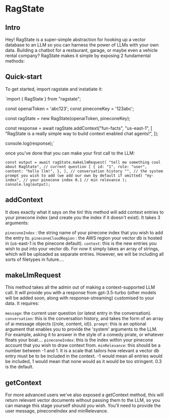 # RagState

## Intro

Hey! RagState is a super-simple abstraction for hooking up a vector database to an LLM so you can harness the power of LLMs with your own data. Building a chatbot for a restaurant, garage, or maybe even a vehicle rental company? RagState makes it simple by exposing 2 fundamental methods:

## Quick-start

To get started, import ragstate and instatiate it:

`import { RagState } from "ragstate";

const openaiToken = 'abc123';
const pineconeKey = '123abc';

const ragState = new RagState(openaiToken, pineconeKey);

const response = await ragState.addContext("fun-facts", "us-east-1", [
"RagState is a really simple way to build context enabled chat agents!",
]);

console.log(response);`

once you've done that you can make your first call to the LLM:

`const output = await ragState.makeLlmRequest(
  "tell me something cool about RagState", // current question
  [
   {
    id: "1",
    role: "user",
    content: "hello llm!",
   },
  ], // conversation history
  "", // the system prompt you wish to add (we add our own by default if omitted)
  "my-index", // your pinecone index
  0.1 // min relevance
 );
 console.log(output);`

## addContext

It does exactly what it says on the tin! this method will add context entries to your pinecone index (and create you the index if it doesn't exist). It takes 3 arguments:

`pineconeIndex` : the string name of your pinecone index that you wish to add the entry to.
`pineconeCloudRegion` : the AWS region your vector db is hosted in (us-east-1 is the pinecone default).
`context`: this is the new entries you wish to put into your vector db. For now it simply takes an array of strings, which will be uploaded as separate entries. However, we will be including all sorts of filetypes in future....

## makeLlmRequest

This method takes all the admin out of making a context-supported LLM call. It will provide you with a response from gpt-3.5-turbo (other models will be added soon, along with response-streaming) customised to your data. It requires:

`message`: the current user question (or latest entry in the conversation).
`conversation`: this is the conversation history, and takes the form of an array of ai message objects ({role, content, id}).
`prompt`: this is an optional argument that enables you to provide the 'system' arguments to the LLM. For example, asking it to answer in the style of a comedy pirate, or whatever floats your boat....
`pineconeIndex`: this is the index within your pinecone account that you wish to draw context from.
`minRelevance`: this should be a number between -1 and 1. It is a scale that tailors how relevant a vector db entry must be to be included in the context. -1 would mean all entries would be included, 1 would mean that none would as it would be too stringent. 0.3 is the default.

## getContext

For more advanced users we've also exposed a getContext method, this will return relevant vector documents without passing them to the LLM, so you can manage this stage yourself should you wish. You'll need to provide the user message, pineconeIndex and minRelevance.
